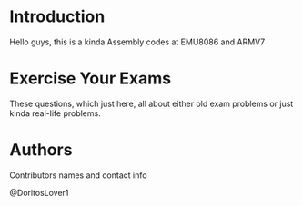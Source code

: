 # Introduction
Hello guys, this is a kinda Assembly codes at EMU8086 and ARMV7

# Exercise Your Exams
These questions, which just here, all about either old exam problems or just kinda real-life problems.

# Authors
Contributors names and contact info

@DoritosLover1
